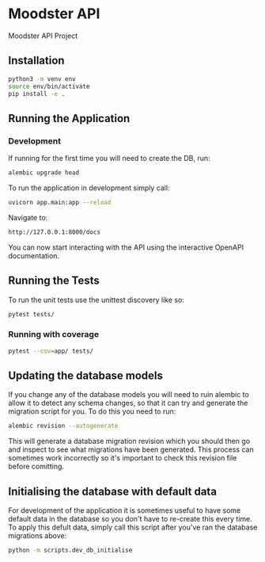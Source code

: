 # Moodster API

Moodster API Project

## Installation

```bash
python3 -m venv env
source env/bin/activate
pip install -e .
```

## Running the Application

### Development

If running for the first time you will need to create the DB, run:

```bash
alembic upgrade head
```

To run the application in development simply call:

```bash
uvicorn app.main:app --reload
```

Navigate to:

```bash
http://127.0.0.1:8000/docs
```

You can now start interacting with the API using the interactive OpenAPI documentation.

## Running the Tests

To run the unit tests use the unittest discovery like so:

```bash
pytest tests/
```

### Running with coverage

```bash
pytest --cov=app/ tests/
```

## Updating the database models

If you change any of the database models you will need to ruin alembic to allow it to detect any schema changes,
so that it can try and generate the migration script for you. To do this you need to run:

```bash
alembic revision --autogenerate
```

This will generate a database migration revision which you should then go and inspect to see what migrations have been
generated. This process can sometimes work incorrectly so it's important to check this revision file before comitting.

## Initialising the database with default data

For development of the application it is sometimes useful to have some default data in the database so you don't have to re-create this every time.
To apply this defult data, simply call this script after you've ran the database migrations above:

```bash
python -m scripts.dev_db_initialise
```
